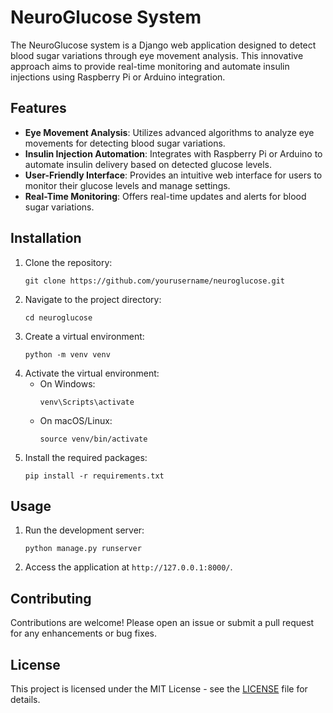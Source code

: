 # NeuroGlucose System

The NeuroGlucose system is a Django web application designed to detect blood sugar variations through eye movement analysis. This innovative approach aims to provide real-time monitoring and automate insulin injections using Raspberry Pi or Arduino integration.

## Features

- **Eye Movement Analysis**: Utilizes advanced algorithms to analyze eye movements for detecting blood sugar variations.
- **Insulin Injection Automation**: Integrates with Raspberry Pi or Arduino to automate insulin delivery based on detected glucose levels.
- **User-Friendly Interface**: Provides an intuitive web interface for users to monitor their glucose levels and manage settings.
- **Real-Time Monitoring**: Offers real-time updates and alerts for blood sugar variations.

## Installation

1. Clone the repository:
   ```
   git clone https://github.com/yourusername/neuroglucose.git
   ```
2. Navigate to the project directory:
   ```
   cd neuroglucose
   ```
3. Create a virtual environment:
   ```
   python -m venv venv
   ```
4. Activate the virtual environment:
   - On Windows:
     ```
     venv\Scripts\activate
     ```
   - On macOS/Linux:
     ```
     source venv/bin/activate
     ```
5. Install the required packages:
   ```
   pip install -r requirements.txt
   ```

## Usage

1. Run the development server:
   ```
   python manage.py runserver
   ```
2. Access the application at `http://127.0.0.1:8000/`.

## Contributing

Contributions are welcome! Please open an issue or submit a pull request for any enhancements or bug fixes.

## License

This project is licensed under the MIT License - see the [LICENSE](LICENSE) file for details.